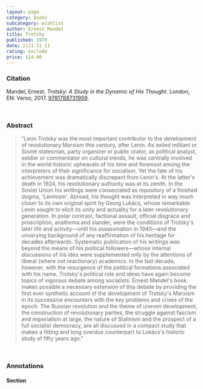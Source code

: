 ```yaml
---
layout: page
category: books
subcategory: wishlist
author: Ernest Mandel
title: Trotsky
published: 1979
date: 1111-11-11
rating: exclude
price: $14.00
---
```


### Citation

Mandel, Ernest. *Trotsky: A Study in the Dynamic of His Thought.* London, EN: Verso, 2017. [9781788731959](https://www.versobooks.com/en-ca/products/428-trotsky).

<br>

### Abstract

> "Leon Trotsky was the most important contributor to the development of revolutionary Marxism this century, after Lenin. As exiled militant or Soviet statesman, party organizer or public orator, as political analyst, soldier or commentator on cultural trends, he was centrally involved in the world-historic upheavals of his time and foremost among the interpreters of their significance for socialism. Yet the fate of his achievement was dramatically discrepant from Lenin's. At the latter's death in 1924, his revolutionary authority was at its zenith. In the Soviet Union his writings were consecrated as repository of a finished dogma, 'Leninism'. Abroad, his thought was interpreted in way much closer to its own original spirit by Georg Lukács, whose remarkable Lenin sought to elicit its unity and actuality for a later revolutionary generation. In polar contrast, factional assault, official disgrace and proscription, anathema and slander, were the conditions of Trotsky's later life and activity—until his assassination in 1940—and the unvarying background of any reaffirmation of his heritage for decades afterwards. Systematic publication of his writings was beyond the means of his political followers—whose internal discussions of his ides were supplemented only by the attentions of liberal (where not reactionary) academics. In the last decade, however, with the resurgence of the political formations associated with his name, Trotsky's political role and ideas have again become topics of vigorous debate among socialists. Ernest Mandel's book makes possible a necessary extension of this debate by providing the first ever synthetic account of the development of Trotsky's Marxism in its successive encounters with the key problems and crises of the epoch. The Russian revolution and the theme of uneven development, the construction of revolutionary parties, the struggle against fascism and imperialism at large, the nature of Stalinism and the prospect of a full socialist democracy, are all discussed in a compact study that makes a fitting and long overdue counterpart to Lukács's historic study of fifty years ago."

<br>

### Annotations

#### Section

<br>
